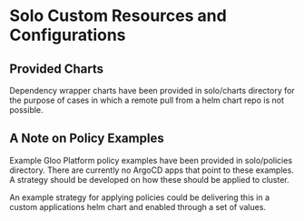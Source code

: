 # Solo Custom Resources and Configurations

## Provided Charts

Dependency wrapper charts have been provided in solo/charts directory for the purpose of cases in which a remote pull from a helm chart repo is not possible. 

## A Note on Policy Examples

Example Gloo Platform policy examples have been provided in solo/policies directory. There are currently no ArgoCD apps that point to these examples. A strategy should be developed on how these should be applied to cluster.

An example strategy for applying policies could be delivering this in a custom applications helm chart and enabled through a set of values.